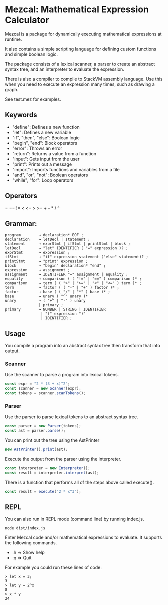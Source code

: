 # Mezcal: Mathematical Expression Calculator

Mezcal is a package for dynamically executing mathematical expressions at runtime.

It also contains a simple scripting language for defining custom functions and simple boolean logic.

The package consists of a lexical scanner, a parser to create an abstract syntax tree, and an interpreter to evaluate the expression.

There is also a compiler to compile to StackVM assembly language. Use this when you need to execute an expression many times, such as drawing a graph.

See test.mez for examples.

## Keywords

- "define": Defines a new function
- "let": Defines a new variable
- "if", "then", "else": Boolean logic
- "begin", "end": Block operators
- "error": Throws an error
- "return": Returns a value from a function
- "input": Gets input from the user
- "print": Prints out a message
- "import": Imports functions and variables from a file 
- "and", "or", "not": Boolean operators
- "while", "for": Loop operators

## Operators

= == != < <= > >= + - * / ^

## Grammar:

```
program        → declaration* EOF ;
declaration    → letDecl | statement ;
statement      → exprStmt | ifStmt | printStmt | block ;
letDecl        → "let" IDENTIFIER ( "=" expression )? ;
exprStmt       → expression ;
ifStmt         → "if" expression statement ("else" statement)? ;
printStmt      → "print" expression ;
block          → "begin" declaration* "end" ;
expression     → assignment ;
assignment     → IDENTIFIER "=" assignment | equality ;
equality       → comparison ( ( "!=" | "==" ) comparison )* ;
comparison     → term ( ( ">" | ">=" | "<" | "<=" ) term )* ;
term           → factor ( ( "-" | "+" ) factor )* ;
factor         → base ( ( "/" | "*" ) base )* ;
base           → unary ( "^" unary )*
unary          → ( "+" | "-" ) unary
               | primary ;
primary        → NUMBER | STRING | IDENTIFIER
                | "(" expression ")"
                | IDENTIFIER ;
```

## Usage
You compile a program into an abstract syntax tree then transform that into output.

### Scanner
Use the scanner to parse a program into lexical tokens.

```typescript
const expr = "2 * (3 + x)^2";
const scanner = new Scanner(expr);
const tokens = scanner.scanTokens();
```

### Parser
Use the parser to parse lexical tokens to an abstract syntax tree.

```typescript
const parser = new Parser(tokens);
const ast = parser.parse();
```

You can print out the tree using the AstPrinter

```typescript
new AstPrinter().print(ast);
```

Execute the output from the parser using the interpreter.

```typescript
const interpreter = new Interpreter();
const result = interpreter.interpret(ast);
```

There is a function that performs all of the steps above called execute().

```typescript
const result = execute("2 * x^3");
```

## REPL

You can also run in REPL mode (command line) by running index.js.

    node dist/index.js

Enter Mezcal code and/or mathematical expressions to evaluate. It supports the following commands.

- :h => Show help
- :q => Quit

For example you could run these lines of code:

```
> let x = 3;
3
> let y = 2^x
8
> x * y
24
```
